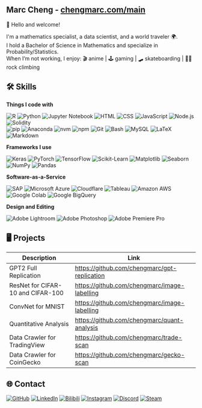 ## Marc Cheng - [chengmarc.com/main](https://chengmarc.com/main)
👋 Hello and welcome!

I'm a mathematics specialist, a data scientist, and a world traveler 🌍.\
I hold a Bachelor of Science in Mathematics and specialize in Probability/Statistics.\
When I’m not working, I enjoy: 🎬 anime | 🕹️ gaming | 🛹 skateboarding | 🧗‍♂ rock climbing


## 🛠️ Skills

**Things I code with** 

![R](https://img.shields.io/badge/R--%23276DC3?logo=r&logoColor=white&style=flat)
![Python](https://img.shields.io/badge/Python--3776AB?logo=python&logoColor=white&style=flat)
![Jupyter Notebook](https://img.shields.io/badge/Jupyter_Notebook--F37626?logo=jupyter&logoColor=white&style=flat)
![HTML](https://img.shields.io/badge/HTML5--%23E34F26?logo=html5&logoColor=white&style=flat)
![CSS](https://img.shields.io/badge/CSS3--1572B6?logo=css3&logoColor=white&style=flat)
![JavaScript](https://img.shields.io/badge/JavaScript--F7DF1E?logo=javascript&logoColor=white&style=flat)
![Node.js](https://img.shields.io/badge/Node.js--339933?logo=node.js&logoColor=white&style=flat)
![Solidity](https://img.shields.io/badge/Solidity--363636?logo=solidity&logoColor=white&style=flat)
\
![pip](https://img.shields.io/badge/pip--3776AB?logo=pypi&logoColor=white&style=flat)
![Anaconda](https://img.shields.io/badge/Anaconda--44A833?logo=anaconda&logoColor=white&style=flat)
![nvm](https://img.shields.io/badge/nvm--F4DD4B?logo=nvm&logoColor=white&style=flat)
![npm](https://img.shields.io/badge/npm--CB3837?logo=npm&logoColor=white&style=flat)
![Git](https://img.shields.io/badge/Git--F05032?logo=git&logoColor=fff&style=flat)
![Bash](https://img.shields.io/badge/Bash--4EAA25?logo=gnu-bash&logoColor=white&style=flat)
![MySQL](https://img.shields.io/badge/MySQL--4479A1?logo=mysql&logoColor=white&style=flat)
![LaTeX](https://img.shields.io/badge/LaTeX--008080?logo=latex&logoColor=white&style=flat)
![Markdown](https://img.shields.io/badge/Markdown--blue?logo=markdown&logoColor=white&style=flat)

**Frameworks I use** 

![Keras](https://img.shields.io/badge/Keras--D00000?logo=keras&logoColor=white&style=flat)
![PyTorch](https://img.shields.io/badge/PyTorch--EE4C2C?logo=pytorch&logoColor=white&style=flat)
![TensorFlow](https://img.shields.io/badge/TensorFlow--FF6F00?logo=tensorflow&logoColor=white&style=flat)
![Scikit-Learn](https://img.shields.io/badge/Scikit--Learn--F7931E?logo=scikit-learn&logoColor=white&style=flat)
![Matplotlib](https://custom-icon-badges.demolab.com/badge/Matplotlib--71D291?logo=matplotlib&logoColor=fff&style=flat)
![Seaborn](https://img.shields.io/badge/Seaborn--0099C6?style=flat)
![NumPy](https://img.shields.io/badge/NumPy--4DABCF?logo=numpy&logoColor=fff&style=flat)
![Pandas](https://img.shields.io/badge/Pandas--150458?logo=pandas&logoColor=fff&style=flat)

**Software-as-a-Service** 

![SAP](https://img.shields.io/badge/SAP--0FAAFF?logo=sap&logoColor=fff&style=flat)
![Microsoft Azure](https://custom-icon-badges.demolab.com/badge/Microsoft%20Azure--0089D6?logo=msazure&logoColor=white&style=flat)
![Cloudflare](https://img.shields.io/badge/Cloudflare--F38020?logo=Cloudflare&logoColor=white&style=flat)
![Tableau](https://img.shields.io/badge/Tableau--E97627?logo=tableau&logoColor=white&style=flat)
![Amazon AWS](https://img.shields.io/badge/Amazon%20AWS--%23FF9900.svg?logo=amazon-web-services&logoColor=white&style=flat)
![Google Colab](https://img.shields.io/badge/Google%20Colab--%23F9AB00.svg?logo=googlecolab&logoColor=white&style=flat)
![Google BigQuery](https://img.shields.io/badge/Google%20BigQuery--%23669DF6.svg?logo=googlebigquery&logoColor=white&style=flat)

**Design and Editing** 

![Adobe Lightroom](https://img.shields.io/badge/Adobe%20Lightroom--31A8FF?logo=Adobe%20Lightroom&logoColor=white&style=flat)
![Adobe Photoshop](https://img.shields.io/badge/Adobe%20Photoshop--31A8FF?logo=Adobe%20Photoshop&logoColor=white&style=flat)
![Adobe Premiere Pro](https://img.shields.io/badge/Adobe%20Premiere%20Pro--9999FF?logo=Adobe%20Premiere%20Pro&logoColor=white&style=flat)

## 🖥️ Projects

| Description                             | Link                                                   |
|-----------------------------------------|--------------------------------------------------------|
| GPT2 Full Replication                   | https://github.com/chengmarc/gpt-replication           |
| ResNet for CIFAR-10 and CIFAR-100       | https://github.com/chengmarc/image-labelling           |
| ConvNet for MNIST                       | https://github.com/chengmarc/image-labelling           |
| Quantitative Analysis                   | https://github.com/chengmarc/quant-analysis            |
| Data Crawler for TradingView            | https://github.com/chengmarc/trade-scan                |
| Data Crawler for CoinGecko              | https://github.com/chengmarc/gecko-scan                |

## 🌐 Contact

[![GitHub](https://img.shields.io/badge/GitHub-%23121011.svg?logo=github&logoColor=white&style=for-the-badge)](https://github.com/chengmarc)
[![LinkedIn](https://img.shields.io/badge/Linkedin-%230077B5.svg?logo=linkedin&logoColor=white&style=for-the-badge)](https://www.linkedin.com/in/marc-cheng/)
[![Bilibili](https://img.shields.io/badge/Bilibili-00A1D6?logo=bilibili&logoColor=fff&style=for-the-badge)](https://space.bilibili.com/1351785)
[![Instagram](https://img.shields.io/badge/Instagram-%23E4405F.svg?logo=Instagram&logoColor=white&style=for-the-badge)](https://www.instagram.com/marcc.cheng/)
[![Discord](https://img.shields.io/badge/Discord-%235865F2.svg?&logo=discord&logoColor=white&style=for-the-badge)](https://discord.gg/PGE98Tu5j4)
[![Steam](https://img.shields.io/badge/Steam-000000?logo=steam&logoColor=white&style=for-the-badge)](https://store.steampowered.com/)
